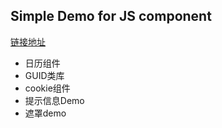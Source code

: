 Simple Demo for JS component
---------------------------------------
[链接地址](http://vczero.github.io/component/index.html)   

+ 日历组件
+ GUID类库    
+ cookie组件 
+ 提示信息Demo
+ 遮罩demo       

